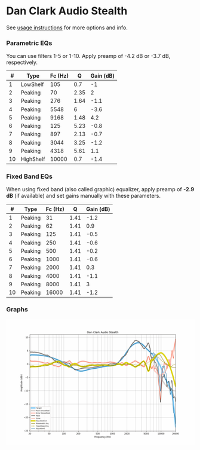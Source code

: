 # Dan Clark Audio Stealth
See [usage instructions](https://github.com/jaakkopasanen/AutoEq#usage) for more options and info.

### Parametric EQs
You can use filters 1-5 or 1-10. Apply preamp of -4.2 dB or -3.7 dB, respectively.

|   # | Type      |   Fc (Hz) |    Q |   Gain (dB) |
|-----|-----------|-----------|------|-------------|
|   1 | LowShelf  |       105 | 0.7  |        -1   |
|   2 | Peaking   |        70 | 2.35 |         2   |
|   3 | Peaking   |       276 | 1.64 |        -1.1 |
|   4 | Peaking   |      5548 | 6    |        -3.6 |
|   5 | Peaking   |      9168 | 1.48 |         4.2 |
|   6 | Peaking   |       125 | 5.23 |        -0.8 |
|   7 | Peaking   |       897 | 2.13 |        -0.7 |
|   8 | Peaking   |      3044 | 3.25 |        -1.2 |
|   9 | Peaking   |      4318 | 5.61 |         1.1 |
|  10 | HighShelf |     10000 | 0.7  |        -1.4 |

### Fixed Band EQs
When using fixed band (also called graphic) equalizer, apply preamp of **-2.9 dB** (if available) and set gains manually with these parameters.

|   # | Type    |   Fc (Hz) |    Q |   Gain (dB) |
|-----|---------|-----------|------|-------------|
|   1 | Peaking |        31 | 1.41 |        -1.2 |
|   2 | Peaking |        62 | 1.41 |         0.9 |
|   3 | Peaking |       125 | 1.41 |        -0.5 |
|   4 | Peaking |       250 | 1.41 |        -0.6 |
|   5 | Peaking |       500 | 1.41 |        -0.2 |
|   6 | Peaking |      1000 | 1.41 |        -0.6 |
|   7 | Peaking |      2000 | 1.41 |         0.3 |
|   8 | Peaking |      4000 | 1.41 |        -1.1 |
|   9 | Peaking |      8000 | 1.41 |         3   |
|  10 | Peaking |     16000 | 1.41 |        -1.2 |

### Graphs
![](./Dan%20Clark%20Audio%20Stealth.png)
